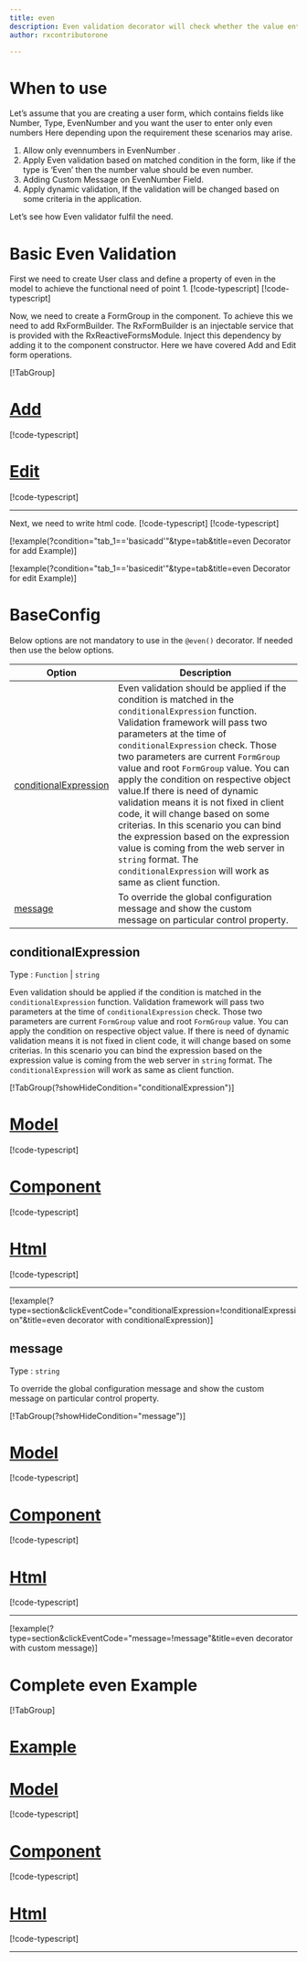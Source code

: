 ```yaml
---
title: even 
description: Even validation decorator will check whether the value entered is a Even or not. if user tries to enter value which is not a Even the property will be invalid. to use the Even decorator on particular property.
author: rxcontributorone

---
```


# When to use
Let’s assume that you are creating a user form, which contains fields like Number, Type, EvenNumber and you want the user to enter only even numbers Here depending upon the requirement these scenarios may arise.
1.	Allow only evennumbers in EvenNumber .
2.	Apply Even validation based on matched condition in the form, like if the type  is ‘Even’ then the number value should be even number.
3.	Adding Custom Message on EvenNumber Field.
4.	Apply dynamic validation, If the validation will be changed based on some criteria in the application.

Let’s see how Even validator fulfil the need.

# Basic Even Validation
First we need to create  User class and define a property of even in the model to achieve the functional need of point 1.
[!code-typescript[](\assets\examples\even\add\user.model.ts?condition="tab_1=='basicadd'"&type=section)]
[!code-typescript[](\assets\examples\even\edit\user.model.ts?condition="tab_1=='basicedit'"&type=section)]

Now, we need to create a FormGroup in the component. To achieve this we need to add RxFormBuilder. The RxFormBuilder is an injectable service that is provided with the RxReactiveFormsModule. Inject this dependency by adding it to the component constructor.
Here we have covered Add and Edit form operations. 

[!TabGroup]
# [Add](#tab\basicadd)
[!code-typescript[](\assets\examples\even\add\even-add.component.ts)]
# [Edit](#tab\basicedit)
[!code-typescript[](\assets\examples\even\edit\even-edit.component.ts)]
***

Next, we need to write html code.
[!code-typescript[](\assets\examples\even\add\even-add.component.html?condition="tab_1=='basicadd'"&type=section)]
[!code-typescript[](\assets\examples\even\edit\even-edit.component.html?condition="tab_1=='basicedit'"&type=section)]

[!example(?condition="tab_1=='basicadd'"&type=tab&title=even Decorator for add Example)]
<app-even-add></app-even-add>

[!example(?condition="tab_1=='basicedit'"&type=tab&title=even Decorator for edit Example)]
<app-even-edit></app-even-edit>

# BaseConfig
Below options are not mandatory to use in the `@even()` decorator. If needed then use the below options.

|Option | Description |
|--- | ---- |
|[conditionalExpression](#conditionalexpressions) | Even validation should be applied if the condition is matched in the `conditionalExpression` function. Validation framework will pass two parameters at the time of `conditionalExpression` check. Those two parameters are current `FormGroup` value and root `FormGroup` value. You can apply the condition on respective object value.If there is need of dynamic validation means it is not fixed in client code, it will change based on some criterias. In this scenario you can bind the expression based on the expression value is coming from the web server in `string` format. The `conditionalExpression` will work as same as client function. |
|[message](#message) | To override the global configuration message and show the custom message on particular control property. |


## conditionalExpression 
Type :  `Function`  |  `string` 

Even validation should be applied if the condition is matched in the `conditionalExpression` function. Validation framework will pass two parameters at the time of `conditionalExpression` check. Those two parameters are current `FormGroup` value and root `FormGroup` value. You can apply the condition on respective object value.
If there is need of dynamic validation means it is not fixed in client code, it will change based on some criterias. In this scenario you can bind the expression based on the expression value is coming from the web server in `string` format. The `conditionalExpression` will work as same as client function.

[!TabGroup(?showHideCondition="conditionalExpression")]
# [Model](#tab\conditionalExpressionmodel)
[!code-typescript[](\assets\examples\even\conditionalExpression\user.model.ts)]
# [Component](#tab\conditionalExpressionComponent)
[!code-typescript[](\assets\examples\even\conditionalExpression\even-conditional-expressions.component.ts)]
# [Html](#tab\conditionalExpressionHtml)
[!code-typescript[](\assets\examples\even\conditionalExpression\even-conditional-expressions.component.html)]
***

[!example(?type=section&clickEventCode="conditionalExpression=!conditionalExpression"&title=even decorator with conditionalExpression)]
<app-even-conditionalExpression></app-even-conditionalExpression>

## message 
Type :  `string` 

To override the global configuration message and show the custom message on particular control property.

[!TabGroup(?showHideCondition="message")]
# [Model](#tab\messageModel)
[!code-typescript[](\assets\examples\even\message\user.model.ts)]
# [Component](#tab\messageComponent)
[!code-typescript[](\assets\examples\even\message\even-message.component.ts)]
# [Html](#tab\messageHtml)
[!code-typescript[](\assets\examples\even\message\even-message.component.html)]
***

[!example(?type=section&clickEventCode="message=!message"&title=even decorator with custom message)]
<app-even-message></app-even-message>

# Complete even Example
[!TabGroup]
# [Example](#tab\completeexample)
<app-even-complete></app-even-complete>
# [Model](#tab\completemodel)
[!code-typescript[](\assets\examples\even\complete\user.model.ts)]
# [Component](#tab\completecomponent)
[!code-typescript[](\assets\examples\even\complete\even-complete.component.ts)]
# [Html](#tab\completehtml)
[!code-typescript[](\assets\examples\even\complete\even-complete.component.html)]
***